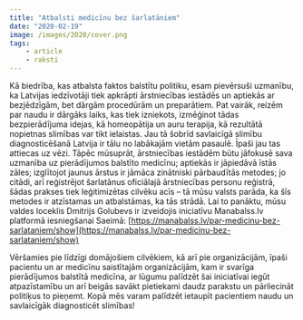 ```yaml
---
title: "Atbalsti medicīnu bez šarlatāniem"
date: "2020-02-19"
image: /images/2020/cover.png
tags:
    - article
    - raksti
---
```


Kā biedrība, kas atbalsta faktos balstītu politiku, esam pievērsuši uzmanību, ka Latvijas iedzīvotāji tiek apkrāpti ārstniecības iestādēs un aptiekās ar bezjēdzīgām, bet dārgām procedūrām un preparātiem. Pat vairāk, reizēm par naudu ir dārgāks laiks, kas tiek izniekots, izmēģinot tādas bezpierādījuma idejas, kā homeopātija un auru terapija, kā rezultātā nopietnas slimības var tikt ielaistas. Jau tā šobrīd savlaicīgā slimību diagnosticēšanā Latvija ir tālu no labākajām vietām pasaulē. Īpaši jau tas attiecas uz vēzi. Tāpēc mūsuprāt, ārstniecības iestādēm būtu jāfokusē sava uzmanība uz pierādījumos balstīto medicīnu; aptiekās ir jāpiedāvā īstās zāles; izglītojot jaunus ārstus ir jāmāca zinātniski pārbaudītās metodes; jo citādi, arī reģistrējot šarlatānus oficiālajā ārstniecības personu reģistrā, šādas prakses tiek leģitimizētas cilvēku acīs – tā mūsu valsts parāda, ka šīs metodes ir atzīstamas un atbalstāmas, ka tās strādā. Lai to panāktu, mūsu valdes loceklis Dmitrijs Golubevs ir izveidojis iniciatīvu Manabalss.lv platformā iesniegšanai Saeimā: [https://manabalss.lv/par-medicinu-bez-sarlataniem/show](https://manabalss.lv/par-medicinu-bez-sarlataniem/show)

Vēršamies pie līdzīgi domājošiem cilvēkiem, kā arī pie organizācijām, īpaši pacientu un ar medicīnu saistītajām organizācijām, kam ir svarīga pierādījumos balstītā medicīna, ar lūgumu palīdzēt šai iniciatīvai iegūt atpazīstamību un arī beigās savākt pietiekami daudz parakstu un pārliecināt politiķus to pieņemt. Kopā mēs varam palīdzēt ietaupīt pacientiem naudu un savlaicīgāk diagnosticēt slimības!
